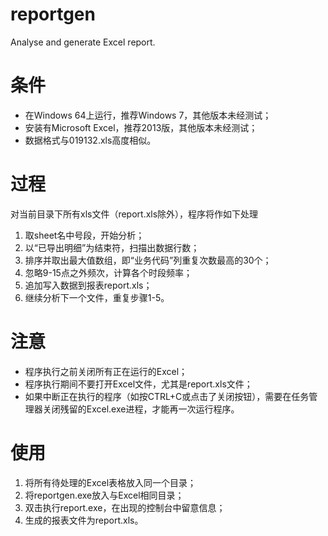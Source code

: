 # reportgen
Analyse and generate Excel report.

# 条件
* 在Windows 64上运行，推荐Windows 7，其他版本未经测试；
* 安装有Microsoft Excel，推荐2013版，其他版本未经测试；
* 数据格式与019132.xls高度相似。

# 过程
对当前目录下所有xls文件（report.xls除外），程序将作如下处理

1. 取sheet名中号段，开始分析；
1. 以“已导出明细”为结束符，扫描出数据行数；
1. 排序并取出最大值数组，即“业务代码”列重复次数最高的30个；
1. 忽略9-15点之外频次，计算各个时段频率；
1. 追加写入数据到报表report.xls；
1. 继续分析下一个文件，重复步骤1-5。

# 注意
* 程序执行之前关闭所有正在运行的Excel；
* 程序执行期间不要打开Excel文件，尤其是report.xls文件；
* 如果中断正在执行的程序（如按CTRL+C或点击了关闭按钮），需要在任务管理器关闭残留的Excel.exe进程，才能再一次运行程序。

# 使用

1. 将所有待处理的Excel表格放入同一个目录；
1. 将reportgen.exe放入与Excel相同目录；
1. 双击执行report.exe，在出现的控制台中留意信息；
1. 生成的报表文件为report.xls。
